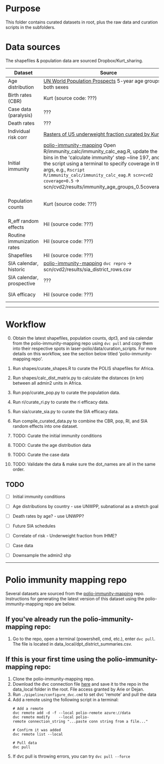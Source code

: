 # Purpose
This folder contains curated datasets in root, plus the raw data and curation scripts in the subfolders.

# Data sources
The shapefiles & population data are sourced Dropbox/Kurt_sharing. 

| Dataset | Source | Basis | Status |
|---------|---------|--------|---|
| Age distribution | [UN World Population Prospects](https://population.un.org/wpp/assets/Excel%20Files/1_Indicator%20(Standard)/EXCEL_FILES/2_Population/WPP2024_POP_F02_1_POPULATION_5-YEAR_AGE_GROUPS_BOTH_SEXES.xlsx) 5-year age groups for both sexes | UNWPP | Done |
| Birth rates (CBR) | Kurt (source code: ???) | UNWPP | Done |
| Case data (paralysis) | ??? | POLIS | TODO |
| Death rates | ??? | ??? | TODO |
| Individual risk corr | [Rasters of U5 underweight fraction curated by Kurt](https://bmgf.sharepoint.com/sites/Measles/Shared%20Documents/Forms/AllItems.aspx?id=%2Fsites%2FMeasles%2FShared%20Documents%2FTeam%20Documents%2FArchive%2FCoverages%2FIHME%2FCGF%5FWORLD%5F2020%5F08%5F31&viewid=088c215a%2D73e3%2D4ef7%2D9801%2Df2e003a79b7f&ct=1740691057970&or=OWA%2DNT%2DMail&ga=1) | [IHME](https://ghdx.healthdata.org/record/ihme-data/global-child-growth-failure-geospatial-estimates-2000-2019) | Done |
| Initial immunity | [polio-immunity-mapping](https://github.com/InstituteforDiseaseModeling/polio-immunity-mapping) Open R/immunity_calc/immunity_calc_eag.R, update the age bins in the 'calculate immunity' step ~line 197, and run the script using a terminal to specify coverage in the args, e.g., `Rscript R/immunity_calc/immunity_calc_eag.R scn=cvd2 coverage=0.5` -> scn/cvd2/results/immunity_age_groups_0.5coverage.rds | Polio immunity mapper | Done |
| Population counts |  Kurt (source code: ???) | WorldPop total population estimates | Done |
| R_eff random effects | Hil (source code: ???) | Regression model | Done |
| Routine immunization rates | Hil (source code: ???) | Regression model | Done |
| Shapefiles | Hil (source code: ???) | POLIS | Done |
| SIA calendar, historic | [polio-immunity-mapping](https://github.com/InstituteforDiseaseModeling/polio-immunity-mapping) `dvc repro` -> scn/cvd2/results/sia_district_rows.csv | POLIS | Done |
| SIA calendar, prospective | ??? | IDM | TODO |
| SIA efficacy | Hil (source code: ???) | Regression model | Done |

---


# Workflow
0. Obtain the latest shapefiles, population counts, dpt3, and sia calendar from the polio-immunity-mapping repo using `dvc pull` and copy them into their respective spots in laser-polio/data/curation_scripts. For more details on this workflow, see the section below titled 'polio-immunity-mapping repo'.
1. Run shapes/curate_shapes.R to curate the POLIS shapefiles for Africa.
2. Run shapes/calc_dist_matrix.py to calculate the distances (in km) between all admin2 units in Africa.
3. Run pop/curate_pop.py to curate the population data.
4. Run ri/curate_ri.py to curate the ri efficacy data.
5. Run sia/curate_sia.py to curate the SIA efficacy data.
6. Run compile_curated_data.py to combine the CBR, pop, RI, and SIA random effects into one dataset.

7. TODO: Curate the initial immunity conditions
8. TODO: Curate the age distribution data
9. TODO: Curate the case data
7. TODO: Validate the data & make sure the dot_names are all in the same order.


## TODO
- [ ] Initial immunity conditions
- [ ] Age distributions by country - use UNWPP, subnational as a stretch goal
- [ ] Death rates by age? - use UNWPP?
- [ ] Future SIA schedules
- [ ] Correlate of risk - Underweight fraction from IHME?
- [ ] Case data
- [ ] Downsample the admin2 shp


---


# Polio immunity mapping repo
Several datasets are sourced from the [polio-immunity-mapping](https://github.com/InstituteforDiseaseModeling/polio-immunity-mapping) repo. Instructions for generating the latest version of this dataset using the polio-immunity-mapping repo are below.

## If you've already run the polio-immunity-mapping repo:
1. Go to the repo, open a terminal (powershell, cmd, etc.), enter `dvc pull`. The file is located in data_local/dpt_district_summaries.csv.

## If this is your first time using the polio-immunity-mapping repo:
1. Clone the polio-immunity-mapping repo.
2. Download the dvc connection file [here](https://bmgf-my.sharepoint.com/:f:/g/personal/dejan_lukacevic_gatesfoundation_org/Eh_bnBEdFAEVEtLwu9qtxiwBfGi4JHSfBbvU2C0MV3to4w "https://bmgf-my.sharepoint.com/:f:/g/personal/dejan_lukacevic_gatesfoundation_org/eh_bnbedfaevetlwu9qtxiwbfgi4jhsfbbvu2c0mv3to4w") and save it to the repo in the data_local folder in the root. File access granted by Arie or Dejan.
3. Run `./pipeline/configure_dvc.cmd` to set dvc 'remote' and pull the data
4. Add a remote using the following script in a terminal:
	```
	# Add a remote
	dvc remote add -d -f --local polio-remote azure://data
	dvc remote modify    --local polio-remote connection_string "...paste conn string from a file..."

	# Confirm it was added
	dvc remote list --local

	# Pull data
	dvc pull
	```
 5. If dvc pull is throwing errors, you can try `dvc pull --force`
